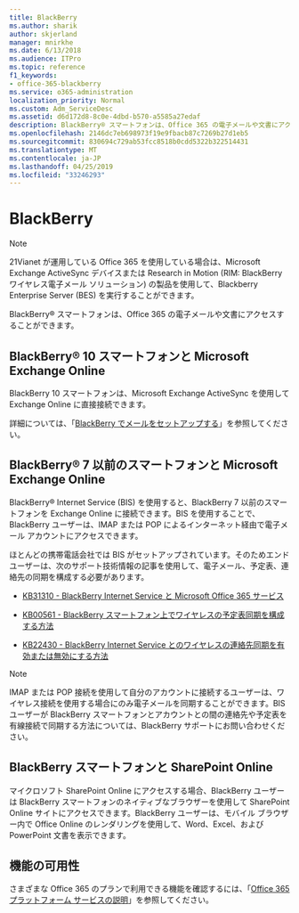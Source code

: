 ```yaml
---
title: BlackBerry
ms.author: sharik
author: skjerland
manager: mnirkhe
ms.date: 6/13/2018
ms.audience: ITPro
ms.topic: reference
f1_keywords:
- office-365-blackberry
ms.service: o365-administration
localization_priority: Normal
ms.custom: Adm_ServiceDesc
ms.assetid: d6d172d8-8c0e-4dbd-b570-a5585a27edaf
description: BlackBerry® スマートフォンは、Office 365 の電子メールや文書にアクセスすることができます。
ms.openlocfilehash: 2146dc7eb698973f19e9fbacb87c7269b27d1eb5
ms.sourcegitcommit: 830694c729ab53fcc8518b0cdd5322b322514431
ms.translationtype: MT
ms.contentlocale: ja-JP
ms.lasthandoff: 04/25/2019
ms.locfileid: "33246293"
---
```

# <a name="blackberry"></a>BlackBerry

> [!NOTE]
> 21Vianet が運用している Office 365 を使用している場合は、Microsoft Exchange ActiveSync デバイスまたは Research in Motion (RIM: BlackBerry ワイヤレス電子メール ソリューション) の製品を使用して、Blackberry Enterprise Server (BES) を実行することができます。 
  
BlackBerry® スマートフォンは、Office 365 の電子メールや文書にアクセスすることができます。
  
## <a name="blackberry-10-smartphones-with-microsoft-exchange-online"></a>BlackBerry® 10 スマートフォンと Microsoft Exchange Online

BlackBerry 10 スマートフォンは、Microsoft Exchange ActiveSync を使用して Exchange Online に直接接続できます。
  
詳細については、「[BlackBerry でメールをセットアップする](https://go.microsoft.com/fwlink/?linkid=863394)」を参照してください。
  
## <a name="blackberry-7-and-earlier-smartphones-with-microsoft-exchange-online"></a>BlackBerry® 7 以前のスマートフォンと Microsoft Exchange Online

BlackBerry® Internet Service (BIS) を使用すると、BlackBerry 7 以前のスマートフォンを Exchange Online に接続できます。BIS を使用することで、BlackBerry ユーザーは、IMAP または POP によるインターネット経由で電子メール アカウントにアクセスできます。
  
ほとんどの携帯電話会社では BIS がセットアップされています。そのためエンド ユーザーは、次のサポート技術情報の記事を使用して、電子メール、予定表、連絡先の同期を構成する必要があります。
  
- [KB31310 - BlackBerry Internet Service と Microsoft Office 365 サービス](http://go.microsoft.com/fwlink/?LinkID=826158&amp;clcid=0x409)
    
- [KB00561 - BlackBerry スマートフォン上でワイヤレスの予定表同期を構成する方法](http://go.microsoft.com/fwlink/?LinkID=826160&amp;clcid=0x409)
    
- [KB22430 - BlackBerry Internet Service とのワイヤレスの連絡先同期を有効または無効にする方法](http://go.microsoft.com/fwlink/?LinkID=826161&amp;clcid=0x409)
    
> [!NOTE]
> IMAP または POP 接続を使用して自分のアカウントに接続するユーザーは、ワイヤレス接続を使用する場合にのみ電子メールを同期することができます。BIS ユーザーが BlackBerry スマートフォンとアカウントとの間の連絡先や予定表を有線接続で同期する方法については、BlackBerry サポートにお問い合わせください。 
  
## <a name="blackberry-smartphones-with-sharepoint-online"></a>BlackBerry スマートフォンと SharePoint Online

マイクロソフト SharePoint Online にアクセスする場合、BlackBerry ユーザーは BlackBerry スマートフォンのネイティブなブラウザーを使用して SharePoint Online サイトにアクセスできます。BlackBerry ユーザーは、モバイル ブラウザー内で Office Online のレンダリングを使用して、Word、Excel、および PowerPoint 文書を表示できます。
  
## <a name="feature-availability"></a>機能の可用性

さまざまな Office 365 のプランで利用できる機能を確認するには、「[Office 365 プラットフォーム サービスの説明](https://technet.microsoft.com/en-us/library/office-365-platform-service-description.aspx)」を参照してください。
  

